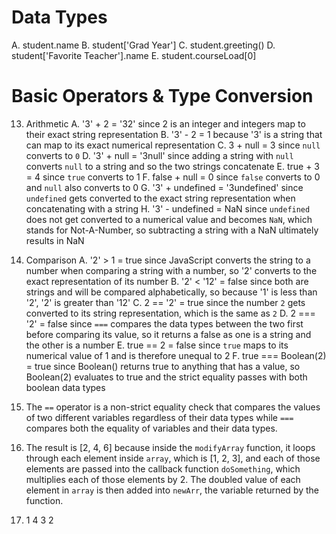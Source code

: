 # Data Types
A. student.name
B. student['Grad Year']
C. student.greeting() 
D. student['Favorite Teacher'].name
E. student.courseLoad[0]

# Basic Operators & Type Conversion
13. Arithmetic
    A. '3' + 2 = '32' since 2 is an integer and integers map to their exact string representation
    B. '3' - 2 = 1 because '3' is a string that can map to its exact numerical representation
    C. 3 + null = 3 since `null` converts to `0` 
    D. '3' + null = '3null' since adding a string with `null` converts `null` to a string and so the two strings concatenate
    E. true + 3 = 4 since `true` converts to 1
    F. false + null = 0 since `false` converts to 0 and `null` also converts to 0 
    G. '3' + undefined = '3undefined' since `undefined` gets converted to the exact string representation when concatenating with a string
    H. '3' - undefined = NaN since `undefined` does not get converted to a numerical value and becomes `NaN`, which stands for Not-A-Number, so subtracting a string with a NaN ultimately results in NaN

14. Comparison
    A. '2' > 1 = true since JavaScript converts the string to a number when comparing a string with a number, so '2' converts to the exact representation of its number
    B. '2' < '12' = false since both are strings and will be compared alphabetically, so because '1' is less than '2', '2' is greater than '12'
    C. 2 == '2' = true since the number `2` gets converted to its string representation, which is the same as `2`
    D. 2 === '2' = false since `===` compares the data types between the two first before comparing its value, so it returns a false as one is a string and the other is a number
    E. true == 2 = false since `true` maps to its numerical value of 1 and is therefore unequal to 2
    F. true === Boolean(2) = true since Boolean() returns true to anything that has a value, so Boolean(2) evaluates to true and the strict equality passes with both boolean data types

15. The `==` operator is a non-strict equality check that compares the values of two different variables regardless of their data types while `===` compares both the equality of variables and their data types.

17. The result is [2, 4, 6] because inside the `modifyArray` function, it loops through each element inside `array`, which is [1, 2, 3], and each of those elements are passed into the callback function `doSomething`, which multiplies each of those elements by 2. The doubled value of each element in `array` is then added into `newArr`, the variable returned by the function. 


19. 1
    4
    3
    2